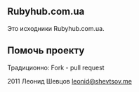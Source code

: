 ## Rubyhub.com.ua

Это исходники Rubyhub.com.ua.

## Помочь проекту

Традиционно: Fork - pull request

2011 Леонид Шевцов leonid@shevtsov.me
